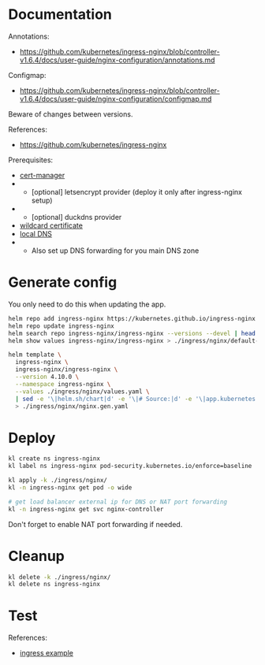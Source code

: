
# Documentation

Annotations:
- https://github.com/kubernetes/ingress-nginx/blob/controller-v1.6.4/docs/user-guide/nginx-configuration/annotations.md

Configmap:
- https://github.com/kubernetes/ingress-nginx/blob/controller-v1.6.4/docs/user-guide/nginx-configuration/configmap.md

Beware of changes between versions.

References:
- https://github.com/kubernetes/ingress-nginx

Prerequisites:
- [cert-manager](../cert-manager/readme.md)
- - [optional] letsencrypt provider (deploy it only after ingress-nginx setup)
- - [optional] duckdns provider
- [wildcard certificate](../manual-wildcard/readme.md)
- [local DNS](../dns-k8s-gateway/readme.md)
- - Also set up DNS forwarding for you main DNS zone

# Generate config

You only need to do this when updating the app.

```bash
helm repo add ingress-nginx https://kubernetes.github.io/ingress-nginx
helm repo update ingress-nginx
helm search repo ingress-nginx/ingress-nginx --versions --devel | head
helm show values ingress-nginx/ingress-nginx > ./ingress/nginx/default-values.yaml
```

```bash
helm template \
  ingress-nginx \
  ingress-nginx/ingress-nginx \
  --version 4.10.0 \
  --namespace ingress-nginx \
  --values ./ingress/nginx/values.yaml \
  | sed -e '\|helm.sh/chart|d' -e '\|# Source:|d' -e '\|app.kubernetes.io/managed-by|d' -e '\|app.kubernetes.io/instance|d' -e '\|app.kubernetes.io/part-of|d' -e '\|app.kubernetes.io/version|d' \
  > ./ingress/nginx/nginx.gen.yaml
```

# Deploy

```bash
kl create ns ingress-nginx
kl label ns ingress-nginx pod-security.kubernetes.io/enforce=baseline

kl apply -k ./ingress/nginx/
kl -n ingress-nginx get pod -o wide

# get load balancer external ip for DNS or NAT port forwarding
kl -n ingress-nginx get svc nginx-controller
```

Don't forget to enable NAT port forwarding if needed.

# Cleanup

```bash
kl delete -k ./ingress/nginx/
kl delete ns ingress-nginx
```

# Test

References:
- [ingress example](../../test/ingress/readme.md)

